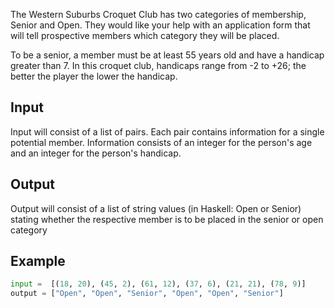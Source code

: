 The Western Suburbs Croquet Club has two categories of membership, Senior and Open. They would like your help with an application form that will tell prospective members which category they will be placed.

To be a senior, a member must be at least 55 years old and have a handicap greater than 7. In this croquet club, handicaps range from -2 to +26; the better the player the lower the handicap.

## Input
Input will consist of a list of pairs. Each pair contains information for a single potential member. Information consists of an integer for the person's age and an integer for the person's handicap.

## Output
Output will consist of a list of string values (in Haskell: Open or Senior) stating whether the respective member is to be placed in the senior or open category

## Example
```python
input =  [(18, 20), (45, 2), (61, 12), (37, 6), (21, 21), (78, 9)]
output = ["Open", "Open", "Senior", "Open", "Open", "Senior"]
```
